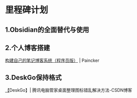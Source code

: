# 里程碑计划

## 1.Obsidian的全面替代与使用
 
## 2.个人博客搭建

[构建自己的笔记博客系统（程序员版）](https://www.paincker.com/note-and-blog-system/) | Paincker
 
## 3.DeskGo保持格式

[【](https://blog.csdn.net/Asi_welldone/article/details/130840597)DeskGo】| 腾讯电脑管家桌面整理图标错乱解决方法-CSDN博客